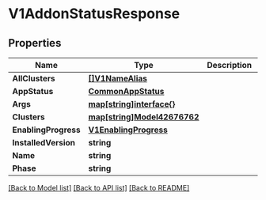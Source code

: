 # V1AddonStatusResponse

## Properties

Name | Type | Description | Notes
------------ | ------------- | ------------- | -------------
**AllClusters** | [**[]V1NameAlias**](V1NameAlias.md) |  | [optional] 
**AppStatus** | [**CommonAppStatus**](CommonAppStatus.md) |  | [optional] 
**Args** | [**map[string]interface{}**](.md) |  | 
**Clusters** | [**map[string]Model42676762**](42676762.md) |  | [optional] 
**EnablingProgress** | [**V1EnablingProgress**](V1EnablingProgress.md) |  | [optional] 
**InstalledVersion** | **string** |  | [optional] 
**Name** | **string** |  | 
**Phase** | **string** |  | 

[[Back to Model list]](../README.md#documentation-for-models) [[Back to API list]](../README.md#documentation-for-api-endpoints) [[Back to README]](../README.md)


